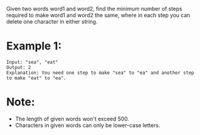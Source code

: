 Given two words word1 and word2, find the minimum number of steps required to make word1 and word2 the same, where in each step you can delete one character in either string.

# Example 1:
```
Input: "sea", "eat"
Output: 2
Explanation: You need one step to make "sea" to "ea" and another step to make "eat" to "ea".
```
# Note:
- The length of given words won't exceed 500.
- Characters in given words can only be lower-case letters.
